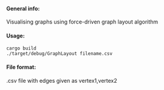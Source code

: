 #### General info:
Visualising graphs using force-driven graph layout algorithm

#### Usage:  
`cargo build`   
`./target/debug/GraphLayout filename.csv`

#### File format:
.csv file with edges given as vertex1,vertex2